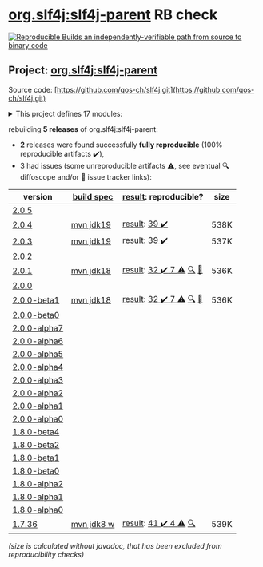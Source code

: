 [org.slf4j:slf4j-parent](https://search.maven.org/artifact/org.slf4j/slf4j-parent/) RB check
=======

[![Reproducible Builds](https://reproducible-builds.org/images/logos/rb.svg) an independently-verifiable path from source to binary code](https://reproducible-builds.org/)

## Project: [org.slf4j:slf4j-parent](https://search.maven.org/artifact/org.slf4j/slf4j-parent/)

Source code: [https://github.com/qos-ch/slf4j.git](https://github.com/qos-ch/slf4j.git)

<details><summary>This project defines 17 modules:</summary>

* [org.slf4j:integration](https://search.maven.org/artifact/org.slf4j/integration/)
* [org.slf4j:jcl-over-slf4j](https://search.maven.org/artifact/org.slf4j/jcl-over-slf4j/)
* [org.slf4j:jul-to-slf4j](https://search.maven.org/artifact/org.slf4j/jul-to-slf4j/)
* [org.slf4j:log4j-over-slf4j](https://search.maven.org/artifact/org.slf4j/log4j-over-slf4j/)
* [org.slf4j:osgi-over-slf4j](https://search.maven.org/artifact/org.slf4j/osgi-over-slf4j/)
* [org.slf4j:slf4j-android](https://search.maven.org/artifact/org.slf4j/slf4j-android/)
* [org.slf4j:slf4j-api](https://search.maven.org/artifact/org.slf4j/slf4j-api/)
* [org.slf4j:slf4j-ext](https://search.maven.org/artifact/org.slf4j/slf4j-ext/)
* [org.slf4j:slf4j-jcl](https://search.maven.org/artifact/org.slf4j/slf4j-jcl/)
* [org.slf4j:slf4j-jdk-platform-logging](https://search.maven.org/artifact/org.slf4j/slf4j-jdk-platform-logging/)
* [org.slf4j:slf4j-jdk14](https://search.maven.org/artifact/org.slf4j/slf4j-jdk14/)
* [org.slf4j:slf4j-log4j12](https://search.maven.org/artifact/org.slf4j/slf4j-log4j12/)
* [org.slf4j:slf4j-migrator](https://search.maven.org/artifact/org.slf4j/slf4j-migrator/)
* [org.slf4j:slf4j-nop](https://search.maven.org/artifact/org.slf4j/slf4j-nop/)
* [org.slf4j:slf4j-parent](https://search.maven.org/artifact/org.slf4j/slf4j-parent/)
* [org.slf4j:slf4j-reload4j](https://search.maven.org/artifact/org.slf4j/slf4j-reload4j/)
* [org.slf4j:slf4j-simple](https://search.maven.org/artifact/org.slf4j/slf4j-simple/)
</details>

rebuilding **5 releases** of org.slf4j:slf4j-parent:
- **2** releases were found successfully **fully reproducible** (100% reproducible artifacts :heavy_check_mark:),
- 3 had issues (some unreproducible artifacts :warning:, see eventual :mag: diffoscope and/or :memo: issue tracker links):

| version | [build spec](/BUILDSPEC.md) | [result](https://reproducible-builds.org/docs/jvm/): reproducible? | size |
| -- | --------- | ------ | -- |
| [2.0.5](https://search.maven.org/artifact/org.slf4j/slf4j-parent/2.0.5/pom) | | | |
| [2.0.4](https://search.maven.org/artifact/org.slf4j/slf4j-parent/2.0.4/pom) | [mvn jdk19](slf4j-2.0.4.buildspec) | [result](slf4j-parent-2.0.4.buildinfo): [39 :heavy_check_mark: ](slf4j-parent-2.0.4.buildcompare) | 538K |
| [2.0.3](https://search.maven.org/artifact/org.slf4j/slf4j-parent/2.0.3/pom) | [mvn jdk19](slf4j-2.0.3.buildspec) | [result](slf4j-parent-2.0.3.buildinfo): [39 :heavy_check_mark: ](slf4j-parent-2.0.3.buildcompare) | 537K |
| [2.0.2](https://search.maven.org/artifact/org.slf4j/slf4j-parent/2.0.2/pom) | | | |
| [2.0.1](https://search.maven.org/artifact/org.slf4j/slf4j-parent/2.0.1/pom) | [mvn jdk18](slf4j-2.0.1.buildspec) | [result](slf4j-parent-2.0.1.buildinfo): [32 :heavy_check_mark:  7 :warning:](slf4j-parent-2.0.1.buildcompare) [:mag:](slf4j-parent-2.0.1.diffoscope) [:memo:](https://github.com/jvm-repo-rebuild/reproducible-central/issues/77) | 536K |
| [2.0.0](https://search.maven.org/artifact/org.slf4j/slf4j-parent/2.0.0/pom) | | | |
| [2.0.0-beta1](https://search.maven.org/artifact/org.slf4j/slf4j-parent/2.0.0-beta1/pom) | [mvn jdk18](slf4j-2.0.0-beta1.buildspec) | [result](slf4j-parent-2.0.0-beta1.buildinfo): [32 :heavy_check_mark:  7 :warning:](slf4j-parent-2.0.0-beta1.buildcompare) [:mag:](slf4j-parent-2.0.0-beta1.diffoscope) [:memo:](https://github.com/jvm-repo-rebuild/reproducible-central/issues/77) | 536K |
| [2.0.0-beta0](https://search.maven.org/artifact/org.slf4j/slf4j-parent/2.0.0-beta0/pom) | | | |
| [2.0.0-alpha7](https://search.maven.org/artifact/org.slf4j/slf4j-parent/2.0.0-alpha7/pom) | | | |
| [2.0.0-alpha6](https://search.maven.org/artifact/org.slf4j/slf4j-parent/2.0.0-alpha6/pom) | | | |
| [2.0.0-alpha5](https://search.maven.org/artifact/org.slf4j/slf4j-parent/2.0.0-alpha5/pom) | | | |
| [2.0.0-alpha4](https://search.maven.org/artifact/org.slf4j/slf4j-parent/2.0.0-alpha4/pom) | | | |
| [2.0.0-alpha3](https://search.maven.org/artifact/org.slf4j/slf4j-parent/2.0.0-alpha3/pom) | | | |
| [2.0.0-alpha2](https://search.maven.org/artifact/org.slf4j/slf4j-parent/2.0.0-alpha2/pom) | | | |
| [2.0.0-alpha1](https://search.maven.org/artifact/org.slf4j/slf4j-parent/2.0.0-alpha1/pom) | | | |
| [2.0.0-alpha0](https://search.maven.org/artifact/org.slf4j/slf4j-parent/2.0.0-alpha0/pom) | | | |
| [1.8.0-beta4](https://search.maven.org/artifact/org.slf4j/slf4j-parent/1.8.0-beta4/pom) | | | |
| [1.8.0-beta2](https://search.maven.org/artifact/org.slf4j/slf4j-parent/1.8.0-beta2/pom) | | | |
| [1.8.0-beta1](https://search.maven.org/artifact/org.slf4j/slf4j-parent/1.8.0-beta1/pom) | | | |
| [1.8.0-beta0](https://search.maven.org/artifact/org.slf4j/slf4j-parent/1.8.0-beta0/pom) | | | |
| [1.8.0-alpha2](https://search.maven.org/artifact/org.slf4j/slf4j-parent/1.8.0-alpha2/pom) | | | |
| [1.8.0-alpha1](https://search.maven.org/artifact/org.slf4j/slf4j-parent/1.8.0-alpha1/pom) | | | |
| [1.8.0-alpha0](https://search.maven.org/artifact/org.slf4j/slf4j-parent/1.8.0-alpha0/pom) | | | |
| [1.7.36](https://search.maven.org/artifact/org.slf4j/slf4j-parent/1.7.36/pom) | [mvn jdk8 w](slf4j-1.7.36.buildspec) | [result](slf4j-parent-1.7.36.buildinfo): [41 :heavy_check_mark:  4 :warning:](slf4j-parent-1.7.36.buildcompare) [:mag:](slf4j-parent-1.7.36.diffoscope) | 539K |

<i>(size is calculated without javadoc, that has been excluded from reproducibility checks)</i>
